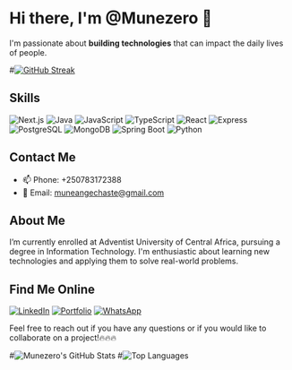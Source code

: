 # Hi there, I'm @Munezero 👋

I'm passionate about **building technologies** that can impact the daily lives of people.

#[![GitHub Streak](https://streak-stats.demolab.com/?user=Munezero2000)](https://git.io/streak-stats)

## Skills

![Next.js](https://img.shields.io/badge/Next.js-000000?style=for-the-badge&logo=nextdotjs&logoColor=white)
![Java](https://img.shields.io/badge/Java-007396?style=for-the-badge&logo=java&logoColor=white)
![JavaScript](https://img.shields.io/badge/JavaScript-F7DF1E?style=for-the-badge&logo=javascript&logoColor=black)
![TypeScript](https://img.shields.io/badge/TypeScript-007ACC?style=for-the-badge&logo=typescript&logoColor=white)
![React](https://img.shields.io/badge/React-20232A?style=for-the-badge&logo=react&logoColor=61DAFB)
![Express](https://img.shields.io/badge/Express-000000?style=for-the-badge&logo=express&logoColor=white)
![PostgreSQL](https://img.shields.io/badge/PostgreSQL-336791?style=for-the-badge&logo=postgresql&logoColor=white)
![MongoDB](https://img.shields.io/badge/MongoDB-47A248?style=for-the-badge&logo=mongodb&logoColor=white)
![Spring Boot](https://img.shields.io/badge/Spring_Boot-6DB33F?style=for-the-badge&logo=spring-boot&logoColor=white)
![Python](https://img.shields.io/badge/Python-3776AB?style=for-the-badge&logo=python&logoColor=white)

## Contact Me

- 📫 Phone: +250783172388
- 📧 Email: [muneangechaste@gmail.com](mailto:muneangechaste@gmail.com)

## About Me

I’m currently enrolled at Adventist University of Central Africa, pursuing a degree in Information Technology. I'm enthusiastic about learning new technologies and applying them to solve real-world problems.

## Find Me Online

[![LinkedIn](https://img.shields.io/badge/LinkedIn-0A66C2?style=for-the-badge&logo=linkedin&logoColor=white)](https://www.linkedin.com/in/munezero-ange-gabriel-140469234/)
[![Portfolio](https://img.shields.io/badge/Portfolio-000000?style=for-the-badge&logo=portfolio&logoColor=white)](https://magbrand.netlify.app/)
[![WhatsApp](https://img.shields.io/badge/WhatsApp-25D366?style=for-the-badge&logo=whatsapp&logoColor=white)](https://wa.link/7sf57c)

Feel free to reach out if you have any questions or if you would like to collaborate on a project!🔥🔥🔥

#![Munezero's GitHub Stats](https://github-readme-stats.vercel.app/api?username=Munezero2000&show_icons=true&theme=radical)
#![Top Languages](https://github-readme-stats.vercel.app/api/top-langs/?username=Munezero2000&layout=compact&theme=radical)



